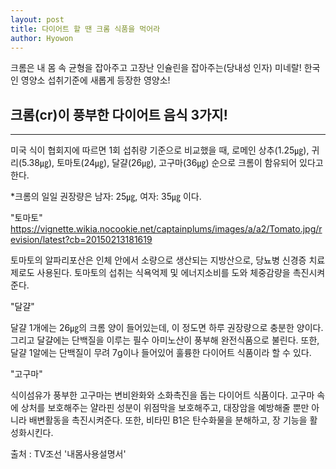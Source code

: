 ```yaml
---
layout: post
title: 다이어트 할 땐 크롬 식품을 먹어라
author: Hyowon
---
```


크롬은 내 몸 속 균형을 잡아주고 고장난 인슐린을 잡아주는(당내성 인자) 미네랄! 
한국인 영양소 섭취기준에 새롭게 등장한 영양소!

## 크롬(cr)이 풍부한 다이어트 음식 3가지! 
-----

미국 식이 협회지에 따르면 1회 섭취량 기준으로 비교했을 때, 로메인 상추(1.25㎍), 귀리(5.38㎍), 토마토(24㎍), 달걀(26㎍), 고구마(36㎍) 순으로 크롬이 함유되어 있다고 한다.

*크롬의 일일 권장량은 남자: 25㎍, 여자: 35㎍ 이다.

"토마토"
https://vignette.wikia.nocookie.net/captainplums/images/a/a2/Tomato.jpg/revision/latest?cb=20150213181619

토마토의 알파리포산은 인체 안에서 소량으로 생산되는 지방산으로, 당뇨병 신경증 치료제로도 사용된다.
토마토의 섭취는 식욕억제 및 에너지소비를 도와 체중감량을 촉진시켜준다.


"달걀"

달걀 1개에는 26㎍의 크롬 양이 들어있는데, 이 정도면 하루 권장량으로 충분한 양이다.
그리고 달걀에는 단백질을 이루는 필수 아미노산이 풍부해 완전식품으로 불린다.
또한, 달걀 1알에는 단백질이 무려 7g이나 들어있어 훌륭한 다이어트 식품이라 할 수 있다.


"고구마"

식이섬유가 풍부한 고구마는 변비완화와 소화촉진을 돕는 다이어트 식품이다.
고구마 속에 상처를 보호해주는 얄라핀 성분이 위점막을 보호해주고,
대장암을 예방해줄 뿐만 아니라 배변활동을 촉진시켜준다.
또한, 비타민 B1은 탄수화물을 분해하고, 장 기능을 활성화시킨다.


출처 : TV조선 '내몸사용설명서'


